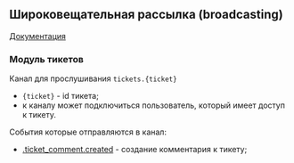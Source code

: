 ## Широковещательная рассылка (broadcasting) 

 [Документация](https://laravel.com/docs/8.x/broadcasting)
 
### Модуль тикетов

Канал для прослушивания `tickets.{ticket}`

- `{ticket}` - id тикета;
- к каналу может подключиться пользователь, который имеет доступ к тикету.


События которые отправляются в канал:
- [.ticket_comment.created](../Modules/Tickets/Events/TicketCommentCreated.php) - создание комментария к тикету;
